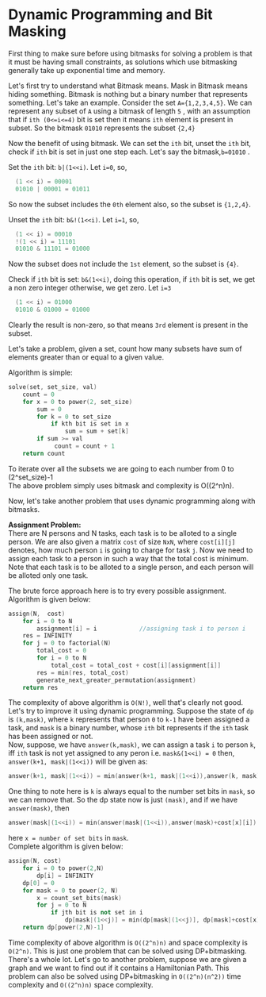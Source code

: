 # Dynamic Programming and Bit Masking

First thing to make sure before using bitmasks for solving a problem is that it must be having small constraints, as solutions which use bitmasking generally take up exponential time and memory.   

Let's first try to understand what Bitmask means. Mask in Bitmask means hiding something. Bitmask is nothing but a binary number that represents something. Let's take an example. Consider the set `A={1,2,3,4,5}`. We can represent any subset of `A` using a bitmask of length `5` , with an assumption that if `ith (0<=i<=4)` bit is set then it means `ith` element is present in subset. So the bitmask `01010` represents the subset `{2,4}`   

Now the benefit of using bitmask. We can set the `ith` bit, unset the `ith` bit, check if `ith` bit is set in just one step each. Let's say the bitmask,`b=01010` .   

Set the `ith` bit: `b|(1<<i)`. Let `i=0`, so,   
```C++
  (1 << i) = 00001
  01010 | 00001 = 01011
```
So now the subset includes the `0th` element also, so the subset is `{1,2,4}`.   

Unset the `ith` bit: `b&!(1<<i)`. Let `i=1`, so,    
```C++
  (1 << i) = 00010
  !(1 << i) = 11101
  01010 & 11101 = 01000
```
Now the subset does not include the `1st` element, so the subset is `{4}`.   

Check if `ith` bit is set: `b&(1<<i)`, doing this operation, if `ith` bit is set, we get a non zero integer otherwise, we get zero. Let `i=3`   
```C++
  (1 << i) = 01000
  01010 & 01000 = 01000
```

Clearly the result is non-zero, so that means `3rd` element is present in the subset.   

Let's take a problem, given a set, count how many subsets have sum of elements greater than or equal to a given value.   

Algorithm is simple:   
```C++
solve(set, set_size, val)
    count = 0
    for x = 0 to power(2, set_size)
        sum = 0
        for k = 0 to set_size        
            if kth bit is set in x
                sum = sum + set[k]
        if sum >= val
             count = count + 1
    return count
```   
To iterate over all the subsets we are going to each number from 0 to (2^set_size)-1   
The above problem simply uses bitmask and complexity is O((2^n)n).   

Now, let's take another problem that uses dynamic programming along with bitmasks.   

**Assignment Problem:**      
There are N persons and N tasks, each task is to be alloted to a single person. We are also given a matrix `cost` of size `NxN`, where `cost[i][j]` denotes, how much person `i` is going to charge for task `j`. Now we need to assign each task to a person in such a way that the total cost is minimum. Note that each task is to be alloted to a single person, and each person will be alloted only one task.   

The brute force approach here is to try every possible assignment. Algorithm is given below:   
```C++
assign(N,  cost)
    for i = 0 to N
        assignment[i] = i            //assigning task i to person i
    res = INFINITY
    for j = 0 to factorial(N)
        total_cost = 0
        for i = 0 to N
            total_cost = total_cost + cost[i][assignment[i]]
        res = min(res, total_cost)
        generate_next_greater_permutation(assignment)
    return res
```

The complexity of above algorithm is `O(N!)`, well that's clearly not good.   
Let's try to improve it using dynamic programming. Suppose the state of `dp` is `(k,mask)`, where `k` represents that person `0` to `k-1` have been assigned a task, and `mask` is a binary number, whose `ith` bit represents if the `ith` task has been assigned or not.   
Now, suppose, we have `answer(k,mask)`, we can assign a task `i` to person `k`, iff `ith` task is not yet assigned to any peron i.e. `mask&(1<<i) = 0` then, `answer(k+1, mask|(1<<i))` will be given as:  
```C++
answer(k+1, mask|(1<<i)) = min(answer(k+1, mask|(1<<i)),answer(k, mask)+cost[k][i])
```

One thing to note here is `k` is always equal to the number set bits in `mask`, so we can remove that. So the dp state now is just `(mask)`, and if we have `answer(mask)`, then  
```C++
answer(mask|(1<<i)) = min(answer(mask|(1<<i)),answer(mask)+cost[x][i])
```

here `x = number of set bits` in `mask`.  
Complete algorithm is given below:
```C++
assign(N, cost)
    for i = 0 to power(2,N)
        dp[i] = INFINITY
    dp[0] = 0
    for mask = 0 to power(2, N)
        x = count_set_bits(mask)
        for j = 0 to N
            if jth bit is not set in i
                dp[mask|(1<<j)] = min(dp[mask|(1<<j)], dp[mask]+cost[x][j])
    return dp[power(2,N)-1]  
```

Time complexity of above algorithm is `O((2^n)n)` and space complexity is `O(2^n)`.
This is just one problem that can be solved using DP+bitmasking. There's a whole lot.
Let's go to another problem, suppose we are given a graph and we want to find out if it contains a Hamiltonian Path. This problem can also be solved using DP+bitmasking in `O((2^n)(n^2))` time complexity and `O((2^n)n)` space complexity. 